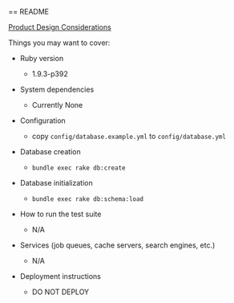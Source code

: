 == README

[Product Design Considerations](DesignNotes.md)

Things you may want to cover:

* Ruby version
	* 1.9.3-p392

* System dependencies
	* Currently None
	
* Configuration
	* copy `config/database.example.yml` to `config/database.yml`

* Database creation
	* `bundle exec rake db:create`

* Database initialization
	* `bundle exec rake db:schema:load`

* How to run the test suite
	* N/A

* Services (job queues, cache servers, search engines, etc.)
	* N/A

* Deployment instructions
	* DO NOT DEPLOY
